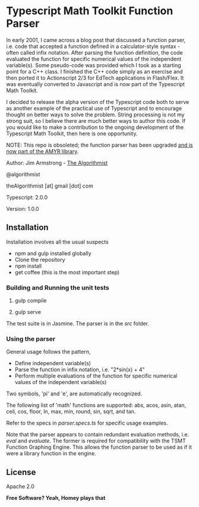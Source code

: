 # Typescript Math Toolkit Function Parser

In early 2001, I came across a blog post that discussed a function parser, i.e. code that accepted a function defined in a calculator-style syntax - often called infix notation.  After parsing the function definition, the code evaluated the function for specific numerical values of the independent variable(s).  Some pseudo-code was provided which I took as a starting point for a C++ class.  I finished the C++ code simply as an exercise and then ported it to Actionscript 2/3 for EdTech applications in Flash/Flex.  It was eventually converted to Javascript and is now part of the Typescript Math Toolkit.

I decided to release the alpha version of the Typescript code both to serve as another example of the practical use of Typescript and to encourage thought on better ways to solve the problem.  String processing is not my strong suit, so I believe there are much better ways to author this code.  If you would like to make a contribution to the ongoing development of the Typescript Math Toolkit, then here is one opportunity.

NOTE: This repo is obsoleted; the function parser has been upgraded [and is now part of the AMYR library](https://github.com/theAlgorithmist/AMYR).

Author:  Jim Armstrong - [The Algorithmist]

@algorithmist

theAlgorithmist [at] gmail [dot] com

Typescript: 2.0.0

Version: 1.0.0


## Installation

Installation involves all the usual suspects

  - npm and gulp installed globally
  - Clone the repository
  - npm install
  - get coffee (this is the most important step)


### Building and Running the unit tests

1. gulp compile

2. gulp serve

The test suite is in Jasmine.  The parser is in the _src_ folder. 


### Using the parser

General usage follows the pattern,

- Define independent variable(s)
- Parse the function in infix notation, i.e. "2*sin(x) + 4"
- Perform multiple evaluations of the function for specific numerical values of the independent variable(s)

Two symbols, 'pi' and 'e', are automatically recognized.  

The following list of 'math' functions are supported: abs, acos, asin, atan, ceil, cos, floor, ln, max, min, round, sin, sqrt, and tan.

Refer to the specs in _parser.specs.ts_ for specific usage examples.

Note that the parser appears to contain redundant evaluation methods, i.e. _eval_ and _evaluate_.  The former is required for compatibility with the TSMT Function Graphing Engine.  This allows the function parser to be used as if it were a library function in the engine.


License
----

Apache 2.0

**Free Software? Yeah, Homey plays that**

[//]: # (kudos http://stackoverflow.com/questions/4823468/store-comments-in-markdown-syntax)

[The Algorithmist]: <https://www.linkedin.com/in/jimarmstrong>
